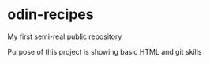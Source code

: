 # odin-recipes
My first semi-real public repository

Purpose of this project is showing basic HTML and git skills
